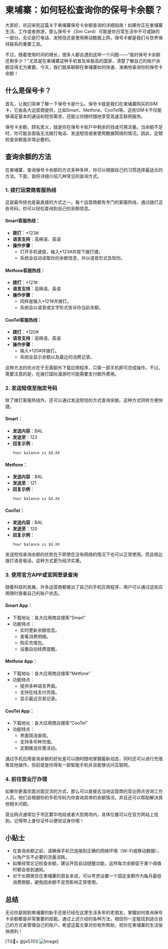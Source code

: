# 柬埔寨：如何轻松查询你的保号卡余额？

大家好，欢迎来到这篇关于柬埔寨保号卡余额查询的详细指南！如果你正在柬埔寨生活、工作或者旅游，那么保号卡（Sim Card）可能是你日常生活中不可或缺的一部分。无论是打电话、发短信还是使用移动数据上网，保号卡都是我们与世界保持联系的重要工具。

不过，随着使用时间的增长，很多人都会遇到这样一个问题——“我的保号卡余额还剩多少？”尤其是在柬埔寨这种手机普及率极高的国家，清楚了解自己的账户余额显得尤为重要。今天，我们就来聊聊在柬埔寨如何快速、准确地查询你的保号卡余额！

## 什么是保号卡？

首先，让我们简单了解一下保号卡是什么。保号卡就是我们在柬埔寨购买的SIM卡，它由各大运营商提供，比如Smart、Metfone、CooTel等。这些SIM卡不仅能够满足基本的通话和短信需求，还能让你随时随地享受高速互联网服务。

保号卡余额，顾名思义，就是你在保号卡账户中剩余的钱或可用流量。当余额不足时，你可能会面临无法拨打电话、发送短信或者使用数据网络的情况。因此，定期检查余额是非常必要的。

## 查询余额的方法

在柬埔寨，查询保号卡余额的方式多种多样，你可以根据自己的习惯选择最适合的方法。下面，我将详细介绍几种常见的查询方式。

### 1. **拨打运营商客服热线**

这是最传统也是最直接的方式之一。每个运营商都有专门的客服热线，通过拨打这些号码，你可以轻松查询到自己的余额信息。

#### Smart客服热线：
- **拨打**：*123#
- **语言支持**：高棉语、英语
- **操作步骤**：
  - 打开手机键盘，输入*123#并按下拨打键。
  - 系统会自动读取你的余额信息，并以语音形式告知你。

#### Metfone客服热线：
- **拨打**：*121#
- **语言支持**：高棉语、英语
- **操作步骤**：
  - 同样是输入*121#并拨打。
  - 系统会以语音或文字形式告诉你当前余额。

#### CooTel客服热线：
- **拨打**：*120#
- **语言支持**：高棉语、英语
- **操作步骤**：
  - 输入*120#并拨打。
  - 系统会显示余额以及最近的消费记录。

这种方法的优点在于无需额外下载应用程序，只需一部手机即可完成操作。不过，需要注意的是，在拨打国际漫游时可能需要支付额外费用。

### 2. **发送短信至指定号码**

除了拨打客服热线外，还可以通过发送短信的方式查询余额。这种方式同样方便快捷。

#### Smart：
- **发送内容**：BAL
- **发送至**：123
- **回复示例**：
  ```
  Your balance is $X.XX
  ```
  
#### Metfone：
- **发送内容**：BAL
- **发送至**：121
- **回复示例**：
  ```
  Your balance is $X.XX
  ```

#### CooTel：
- **发送内容**：BAL
- **发送至**：120
- **回复示例**：
  ```
  Your balance is $X.XX
  ```

发送短信查询余额的优势在于即使在没有网络的情况下也可以正常使用。而且相比拨打语音电话，这种方式更为经济实惠。

### 3. **使用官方APP或官网登录查询**

随着科技的发展，许多运营商都推出了自己的手机应用程序，用户可以通过这些应用随时查看自己的账户状态。

#### Smart App：
- 下载地址：各大应用商店搜索“Smart”
- 功能特点：
  - 实时更新余额信息。
  - 查看消费明细。
  - 购买充值包。
  - 设置自动续费提醒。

#### Metfone App：
- 下载地址：各大应用商店搜索“Metfone”
- 功能特点：
  - 提供多种语言界面。
  - 支持在线支付充值。
  - 显示最近交易记录。

#### CooTel App：
- 下载地址：各大应用商店搜索“CooTel”
- 功能特点：
  - 界面简洁直观。
  - 支持多币种充值。
  - 定期推送优惠活动。

通过手机应用查询余额的好处是可以随时随地掌握最新动态，同时还可以进行充值等其他操作。但前提是你得有一部智能手机并且能够访问互联网。

### 4. **前往营业厅办理**

如果你更喜欢面对面交流的方式，那么可以直接去当地运营商的营业网点咨询工作人员。他们会根据你的手机号码为你查询具体的余额情况，并且还可以帮助解决其他相关问题。

营业网点通常位于市区繁华地段或者大型商场内，具体位置可以在官方网站上找到。记得带上身份证件以便验证身份哦！

## 小贴士

- 在查询余额之前，请确保手机已连接到正确的网络环境（Wi-Fi或移动数据），以免产生不必要的流量消耗。
- 如果经常忘记检查余额，建议开启自动提醒功能，这样每次余额低于某个阈值时都会收到通知。
- 对于长期居住在柬埔寨的朋友来说，可以考虑设置一个固定金额作为每月最低消费限额，避免因余额不足而影响正常使用。

## 总结

无论你是刚到柬埔寨的新手还是已经在这里生活多年的老朋友，掌握如何查询保号卡余额都是非常重要的技能。通过上述介绍的各种方法，相信你一定能找到适合自己的方式来管理自己的账户。希望这篇文章对你有所帮助，祝你在柬埔寨的生活愉快顺利！

[TG💪+ @jx0703 ![Image](https://github.com/user-attachments/assets/dbca1d08-cadb-493c-b0ec-ad6f7a83f270)]